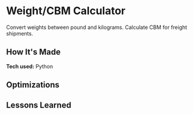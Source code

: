 # Weight/CBM Calculator
Convert weights between pound and kilograms. Calculate CBM for freight shipments.

## How It's Made
**Tech used:** Python

## Optimizations

## Lessons Learned
